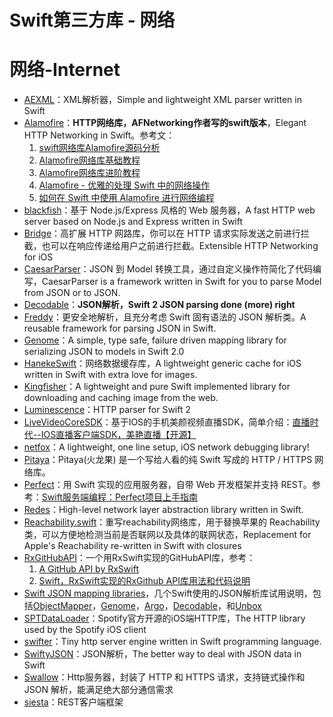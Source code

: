 # Swift第三方库 - 网络
# 网络-Internet
- [AEXML][1]：XML解析器，Simple and lightweight XML parser written in Swift
- [Alamofire][2]：**HTTP网络库，AFNetworking作者写的swift版本**，Elegant HTTP Networking in Swift。参考文：
	1. [swift网络库Alamofire源码分析][3]
	2. [Alamofire网络库基础教程][4]
	3. [Alamofire网络库进阶教程][5]
	4. [Alamofire - 优雅的处理 Swift 中的网络操作][6]
	5. [如何在 Swift 中使用 Alamofire 进行网络编程][7]
- [blackfish][8]：基于 Node.js/Express 风格的 Web 服务器，A fast HTTP web server based on Node.js and Express written in Swift
- [Bridge][9]：高扩展 HTTP 网路库，你可以在 HTTP 请求实际发送之前进行拦截，也可以在响应传递给用户之前进行拦截。Extensible HTTP Networking for iOS
- [CaesarParser][10]：JSON 到 Model 转换工具，通过自定义操作符简化了代码编写，CaesarParser is a framework written in Swift for you to parse Model from JSON or to JSON.
- [Decodable][11]：**JSON解析，Swift 2 JSON parsing done (more) right**
- [Freddy][12]：更安全地解析，且充分考虑 Swift 固有语法的 JSON 解析类。A reusable framework for parsing JSON in Swift.
- [Genome][13]：A simple, type safe, failure driven mapping library for serializing JSON to models in Swift 2.0
- [HanekeSwift][14]：网络数据缓存库，A lightweight generic cache for iOS written in Swift with extra love for images.
- [Kingfisher][15]：A lightweight and pure Swift implemented library for downloading and caching image from the web.
- [Luminescence][16]：HTTP parser for Swift 2
- [LiveVideoCoreSDK][17]：基于IOS的手机美颜视频直播SDK，简单介绍：[直播时代--IOS直播客户端SDK，美艳直播【开源】][18]
- [netfox][19]：A lightweight, one line setup, iOS network debugging library!
- [Pitaya][20]：Pitaya(火龙果) 是一个写给人看的纯 Swift 写成的 HTTP / HTTPS 网络库。
- [Perfect][21]：用 Swift 实现的应用服务器，自带 Web 开发框架并支持 REST。参考：[Swift服务端编程：Perfect项目上手指南][22]
- [Redes][23]：High-level network layer abstraction library written in Swift.
- [Reachability.swift][24]：重写reachability网络库，用于替换苹果的 Reachability 类，可以方便地检测当前是否联网以及具体的联网状态，Replacement for Apple's Reachability re-written in Swift with closures
- [RxGitHubAPI][25]：一个用RxSwift实现的GitHubAPI库，参考：
	1. [A GitHub API by RxSwift][26]
	2. [Swift，RxSwift实现的RxGithub API库用法和代码说明][27]
- [Swift JSON mapping libraries][28]，几个Swift使用的JSON解析库试用说明，包括[ObjectMapper][29]，[Genome][30]，[Argo][31]，[Decodable][32]，和[Unbox][33]
- [SPTDataLoader][34]：Spotify官方开源的iOS端HTTP库，The HTTP library used by the Spotify iOS client
- [swifter][35]：Tiny http server engine written in Swift programming language.
- [SwiftyJSON][36]：JSON解析，The better way to deal with JSON data in Swift
- [Swallow][37]：Http服务器，封装了 HTTP 和 HTTPS 请求，支持链式操作和 JSON 解析，能满足绝大部分通信需求
- [siesta][38]：REST客户端框架

[1]:	https://github.com/tadija/AEXML
[2]:	https://github.com/Alamofire/Alamofire
[3]:	http://www.ethanwhy.com/2015/11/16/swift-alamofire-analyse/ "swift网络库Alamofire源码分析"
[4]:	http://www.jianshu.com/p/f1208b5e42d9 "Alamofire网络库基础教程"
[5]:	http://www.jianshu.com/p/30599f64a09c "Alamofire网络库进阶教程"
[6]:	http://swiftcafe.io/2015/12/14/alamofire/ "Alamofire - 优雅的处理 Swift 中的网络操作"
[7]:	http://swift.gg/2015/12/22/alamofire-beginner-guide/ "如何在 Swift 中使用 Alamofire 进行网络编程"
[8]:	https://github.com/elliottminns/blackfish "blackfish"
[9]:	https://github.com/rawrjustin/Bridge "Bridge"
[10]:	https://github.com/lancy/CaesarParser "CaesarParser"
[11]:	https://github.com/Anviking/Decodable "Decodable"
[12]:	https://github.com/bignerdranch/Freddy "Freddy"
[13]:	https://github.com/LoganWright/Genome "Genome"
[14]:	https://github.com/Haneke/HanekeSwift "HanekeSwift"
[15]:	https://github.com/onevcat/Kingfisher "Kingfisher"
[16]:	https://github.com/Zewo/Luminescence "Luminescence"
[17]:	https://github.com/runner365/LiveVideoCoreSDK "LiveVideoCoreSDK"
[18]:	http://www.cnblogs.com/runner42/p/5241407.html "直播时代--IOS直播客户端SDK，美艳直播【开源】"
[19]:	https://github.com/kasketis/netfox "netfox"
[20]:	https://github.com/johnlui/Pitaya "Pitaya"
[21]:	https://github.com/PerfectlySoft/Perfect "Perfect"
[22]:	http://mp.weixin.qq.com/s?__biz=MzA3ODg4MDk0Ng==&mid=402331193&idx=1&sn=dc07b803ef9377965f5a5092cc37ccab#rd
[23]:	https://github.com/cuzv/Redes "Redes"
[24]:	https://github.com/ashleymills/Reachability.swift "Reachability.swift"
[25]:	https://github.com/FengDeng/RxGitHubAPI "RxGitHubAPI"
[26]:	http://fengdeng.github.io/blog/2016/01/29/a-github-api-by-rxswift/ "A GitHub API by RxSwift"
[27]:	http://fengdeng.github.io/blog/2016/01/31/rxgithub-apiku-yong-fa-he-dai-ma-shuo-ming/ "Swift，RxSwift实现的RxGithub API库用法和代码说明"
[28]:	http://alejandromp.com/blog/2015/10/28/swift-json-mapping-libraries/
[29]:	https://github.com/Hearst-DD/ObjectMapper "ObjectMapper"
[30]:	https://github.com/LoganWright/Genome "Genome"
[31]:	https://github.com/thoughtbot/Argo "Argo"
[32]:	https://github.com/Anviking/Decodable "Decodable"
[33]:	https://github.com/JohnSundell/Unbox "Unbox"
[34]:	https://github.com/spotify/SPTDataLoader "SPTDataLoader"
[35]:	https://github.com/glock45/swifter "swifter"
[36]:	https://github.com/SwiftyJSON/SwiftyJSON "SwiftyJSON"
[37]:	https://github.com/TheHolyGrail/Swallow "Swallow"
[38]:	https://github.com/bustoutsolutions/siesta "siesta"